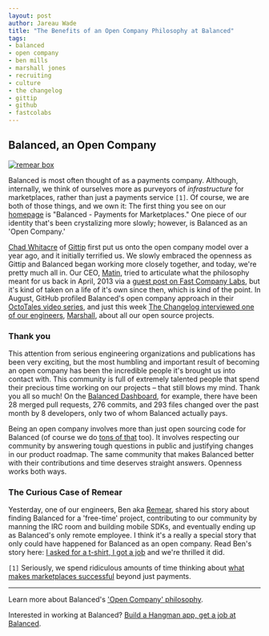 ```yaml
---
layout: post
author: Jareau Wade
title: "The Benefits of an Open Company Philosophy at Balanced"
tags:
- balanced
- open company
- ben mills
- marshall jones
- recruiting
- culture
- the changelog
- gittip
- github
- fastcolabs
---
```


## Balanced, an Open Company
<a href="https://www.balancedpayments.com/open"><img style="display:block;margin-left:auto;margin-right:auto" alt="remear box" src="http://i.imgur.com/hridjJ2.png"></a>

Balanced is most often thought of as a payments company. Although, internally, we think of ourselves more as purveyors of *infrastructure* for marketplaces, rather than just a payments service `[1]`. Of course, we are both of those things, and we own it: The first thing you see on our [homepage](https://www.balancedpayments.com/) is "Balanced - Payments for Marketplaces." One piece of our identity that's been crystalizing more slowly; however, is Balanced as an 'Open Company.' 

[Chad Whitacre](https://twitter.com/whit537) of [Gittip](https://www.gittip.com/) first put us onto the open company model over a year ago, and it initially terrified us. We slowly embraced the openness as Gittip and Balanced began working more closely together, and today, we're pretty much all in. Our CEO, [Matin](https://twitter.com/matin), tried to articulate what the philosophy meant for us back in April, 2013 via a [guest post on Fast Company Labs](http://www.fastcolabs.com/3008944/open-company/why-i-made-my-payments-startup-an-open-company), but it's kind of taken on a life of it's own since then, which is kind of the point. In August, GitHub profiled Balanced's open company approach in their [OctoTales video series](https://www.youtube.com/watch?v=ukKd8W3Bvo0), and just this week [The Changelog interviewed one of our engineers](http://thechangelog.com/107/), [Marshall](https://twitter.com/marshall_jones), about all our open source projects. 

### Thank you
This attention from serious engineering organizations and publications has been very exciting, but the most humbling and important result of becoming an open company has been the incredible people it's brought us into contact with. This community is full of extremely talented people that spend their precious time working on our projects – that still blows my mind. Thank you all so much! On the [Balanced Dashboard](https://github.com/balanced/balanced-dashboard/pulse/monthly), for example, there have been 28 merged pull requests, 276 commits, and 293 files changed over the past month by 8 developers, only two of whom Balanced actually pays. 

Being an open company involves more than just open sourcing code for Balanced (of course we do [tons of that](https://github.com/balanced) too). It involves respecting our community by answering tough questions in public and justifying changes in our product roadmap. The same community that makes Balanced better with their contributions and time deserves straight answers. Openness works both ways. 

### The Curious Case of Remear
Yesterday, one of our engineers, Ben aka [Remear](https://twitter.com/remear), shared his story about finding Balanced for a 'free-time' project, contributing to our community by manning the IRC room and building mobile SDKs, and eventually ending up as Balanced's only remote employee. I think it's a really a special story that only could have happened for Balanced as an open company. Read Ben's story here: [I asked for a t-shirt, I got a job](http://remear.unfiniti.com/i-asked-for-a-t-shirt-i-got-a-job/) and we're thrilled it did.

`[1]` Seriously, we spend ridiculous amounts of time thinking about [what makes marketplaces successful](http://www.collaborativeconsumption.com/2013/10/08/online-marketplaces-are-hard/) beyond just payments.

---

Learn more about Balanced's ['Open Company' philosophy](https://www.balancedpayments.com/open). 

Interested in working at Balanced? [Build a Hangman app, get a job at Balanced](https://gist.github.com/mjallday/6891926).

